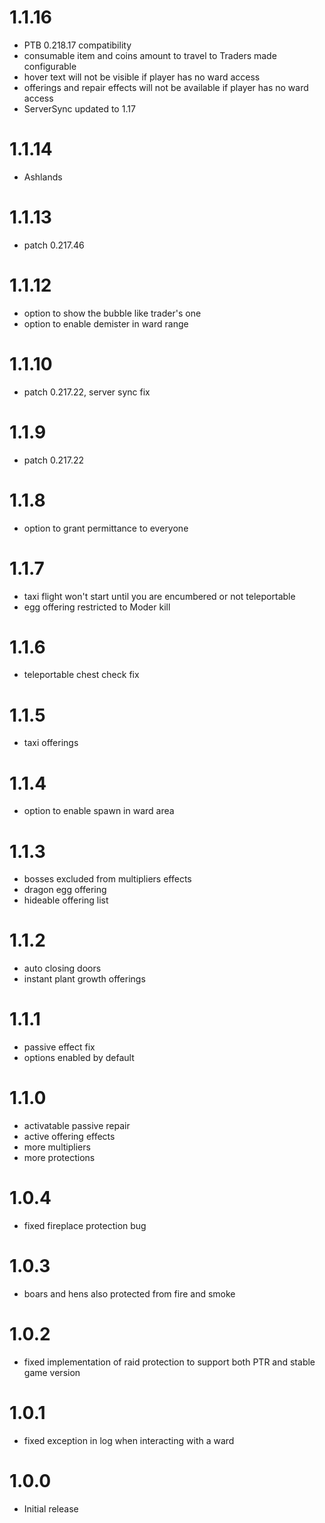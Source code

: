 # 1.1.16
* PTB 0.218.17 compatibility
* consumable item and coins amount to travel to Traders made configurable
* hover text will not be visible if player has no ward access
* offerings and repair effects will not be available if player has no ward access
* ServerSync updated to 1.17

# 1.1.14
* Ashlands

# 1.1.13
* patch 0.217.46

# 1.1.12
* option to show the bubble like trader's one
* option to enable demister in ward range

# 1.1.10
* patch 0.217.22, server sync fix

# 1.1.9
* patch 0.217.22

# 1.1.8
* option to grant permittance to everyone

# 1.1.7
* taxi flight won't start until you are encumbered or not teleportable
* egg offering restricted to Moder kill

# 1.1.6
* teleportable chest check fix

# 1.1.5
* taxi offerings

# 1.1.4
* option to enable spawn in ward area

# 1.1.3
* bosses excluded from multipliers effects
* dragon egg offering
* hideable offering list

# 1.1.2
* auto closing doors
* instant plant growth offerings

# 1.1.1
* passive effect fix
* options enabled by default

# 1.1.0
* activatable passive repair
* active offering effects
* more multipliers
* more protections

# 1.0.4
* fixed fireplace protection bug

# 1.0.3
* boars and hens also protected from fire and smoke

# 1.0.2
* fixed implementation of raid protection to support both PTR and stable game version

# 1.0.1
* fixed exception in log when interacting with a ward

# 1.0.0
* Initial release